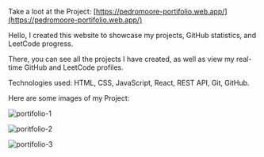 Take a loot at the Project: [https://pedromoore-portifolio.web.app/](https://pedromoore-portifolio.web.app/)

Hello, I created this website to showcase my projects, GitHub statistics, and LeetCode progress.

There, you can see all the projects I have created, as well as view my real-time GitHub and LeetCode profiles.

Technologies used: HTML, CSS, JavaScript, React, REST API, Git, GitHub.

Here are some images of my Project:

![portifolio-1](https://github.com/PedroRennaMoore/portifolio/assets/113116512/b4710249-2b8f-4f72-ba84-96e429e37af2)

![poritfolio-2](https://github.com/PedroRennaMoore/portifolio/assets/113116512/c38d674a-e07e-4c07-96f3-022cb71d23d1)

![portifolio-3](https://github.com/PedroRennaMoore/portifolio/assets/113116512/a3ec8f38-b087-4e7a-89cb-d3dfe46234ed)
